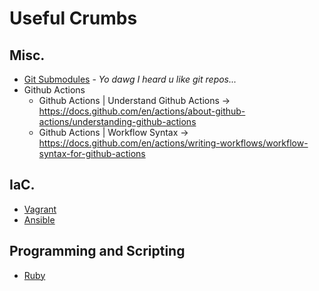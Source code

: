 # Useful Crumbs

## Misc.
- [Git Submodules](Git%20Submodules.md) - *Yo dawg I heard u like git repos...*
- Github Actions
	- Github Actions | Understand Github Actions → https://docs.github.com/en/actions/about-github-actions/understanding-github-actions
	- Github Actions | Workflow Syntax → https://docs.github.com/en/actions/writing-workflows/workflow-syntax-for-github-actions

## IaC.
- [Vagrant](Vagrant.md)
- [Ansible](Ansible.md)

## Programming and Scripting
- [Ruby](Ruby.md)
